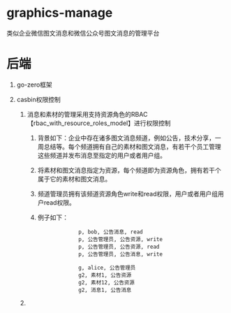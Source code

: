 # graphics-manage

类似企业微信图文消息和微信公众号图文消息的管理平台

# 后端

1. go-zero框架

2. casbin权限控制

    1. 消息和素材的管理采用支持资源角色的RBAC【rbac_with_resource_roles_model】进行权限控制

        1. 背景如下：企业中存在诸多图文消息频道，例如公告，技术分享，一周总结等。每个频道拥有自己的素材和图文消息，有若干个员工管理这些频道并发布消息至指定的用户或者用户组。

        2. 将素材和图文消息指定为资源，每个频道即为资源角色，拥有若干个属于它的素材和图文消息。

        3. 频道管理员拥有该频道资源角色write和read权限，用户或者用户组用户read权限。

        4. 例子如下：

           ```
                        p, bob, 公告消息, read
                        p, 公告管理员, 公告资源, write
                        p, 公告管理员, 公告资源, read
                        p, 公告管理员, 公告消息, write
                        
                        g, alice, 公告管理员
                        g2, 素材1, 公告资源
                        g2, 素材12, 公告资源
                        g2, 消息1, 公告消息
           ```
    2. 